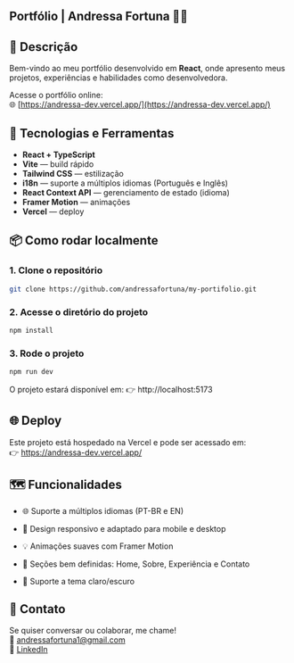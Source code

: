 ## Portfólio | Andressa Fortuna 👩‍💻

## 📌 Descrição

Bem-vindo ao meu portfólio desenvolvido em **React**, onde apresento meus projetos, experiências e habilidades como desenvolvedora.

Acesse o portfólio online:  
🌐 [https://andressa-dev.vercel.app/](https://andressa-dev.vercel.app/)

## 🚀 Tecnologias e Ferramentas

- **React + TypeScript**
- **Vite** — build rápido
- **Tailwind CSS** — estilização
- **i18n** — suporte a múltiplos idiomas (Português e Inglês)
- **React Context API** — gerenciamento de estado (idioma)
- **Framer Motion** — animações
- **Vercel** — deploy

## 📦 Como rodar localmente
### 1. Clone o repositório

```bash 
git clone https://github.com/andressafortuna/my-portifolio.git
```

### 2. Acesse o diretório do projeto

```bash 
npm install
```

### 3. Rode o projeto

```bash 
npm run dev
```
O projeto estará disponível em:
👉 http://localhost:5173

## 🌐 Deploy

Este projeto está hospedado na Vercel e pode ser acessado em:  
👉 https://andressa-dev.vercel.app/

## 🗺️ Funcionalidades

 - 🌐 Suporte a múltiplos idiomas (PT-BR e EN)

 - 🎨 Design responsivo e adaptado para mobile e desktop

 - 💡 Animações suaves com Framer Motion

 - 📄 Seções bem definidas: Home, Sobre, Experiência e Contato

 - 🌙 Suporte a tema claro/escuro 

## 🤝 Contato
Se quiser conversar ou colaborar, me chame!  
📧 andressafortuna1@gmail.com  
💼 [LinkedIn](https://www.linkedin.com/in/andressafortuna/)